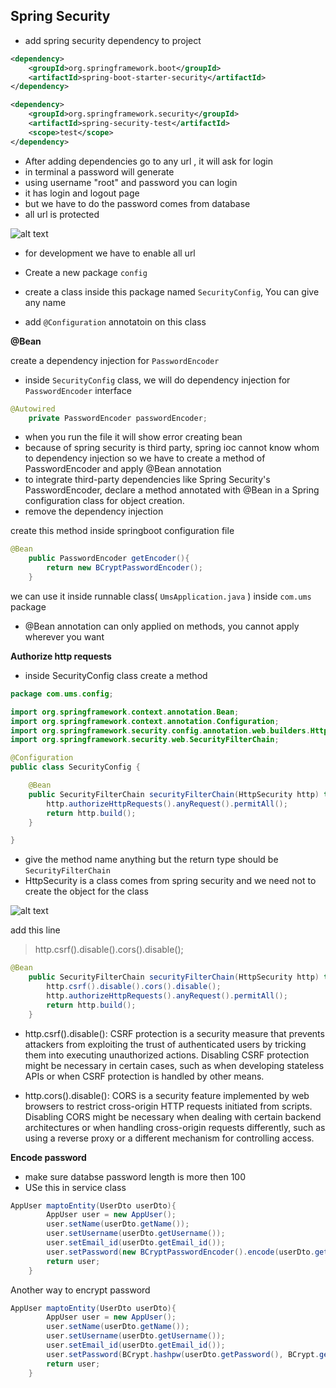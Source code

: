 Spring Security
-
* add spring security dependency to project
```xml
<dependency>
    <groupId>org.springframework.boot</groupId>
    <artifactId>spring-boot-starter-security</artifactId>
</dependency>
```
```xml        
<dependency>
    <groupId>org.springframework.security</groupId>
    <artifactId>spring-security-test</artifactId>
    <scope>test</scope>
</dependency>
```
* After adding dependencies go to any url , it will ask for login 
* in terminal a password will generate
* using username "root" and password you can login 
* it has login and logout page
* but we have to do the password comes from database
* all url is protected

![alt text](https://i.ibb.co/CJNjjN8/image.png)

* for development we have to enable all url 

* Create a new package `config`
* create a class inside this package named `SecurityConfig`, You can give any name
* add `@Configuration` annotatoin on this class

**@Bean**


create a dependency injection for `PasswordEncoder`

* inside `SecurityConfig` class, we will do dependency injection for `PasswordEncoder` interface

```java
@Autowired
    private PasswordEncoder passwordEncoder;
```
* when you run the file it will show error creating bean
* because of spring security is third party, spring ioc cannot know whom to dependency injection so we have to create a method of PasswordEncoder and apply @Bean annotation 
* to integrate third-party dependencies like Spring Security's PasswordEncoder, declare a method annotated with @Bean in a Spring configuration class for object creation.
* remove the dependency injection

create this method inside springboot configuration file 
```java
@Bean
    public PasswordEncoder getEncoder(){
        return new BCryptPasswordEncoder();
    }
```
we can use it inside runnable class( `UmsApplication.java` ) inside `com.ums` package

* @Bean annotation can only applied on methods, you cannot apply wherever you want

**Authorize http requests**
* inside SecurityConfig class create a method
```java
package com.ums.config;

import org.springframework.context.annotation.Bean;
import org.springframework.context.annotation.Configuration;
import org.springframework.security.config.annotation.web.builders.HttpSecurity;
import org.springframework.security.web.SecurityFilterChain;

@Configuration
public class SecurityConfig {

    @Bean
    public SecurityFilterChain securityFilterChain(HttpSecurity http) throws Exception {
        http.authorizeHttpRequests().anyRequest().permitAll();
        return http.build();
    }

}

```
* give the method name anything but the return type should be `SecurityFilterChain`
* HttpSecurity is a class comes from spring security and we need not to create the object for the class

![alt text](https://i.ibb.co/vLLzMPP/image.png)

add this line

>http.csrf().disable().cors().disable();

```java
@Bean
    public SecurityFilterChain securityFilterChain(HttpSecurity http) throws Exception {
        http.csrf().disable().cors().disable();
        http.authorizeHttpRequests().anyRequest().permitAll();
        return http.build();
    }
```

* http.csrf().disable(): CSRF protection is a security measure that prevents attackers from exploiting the trust of authenticated users by tricking them into executing unauthorized actions. Disabling CSRF protection might be necessary in certain cases, such as when developing stateless APIs or when CSRF protection is handled by other means.

* http.cors().disable(): CORS is a security feature implemented by web browsers to restrict cross-origin HTTP requests initiated from scripts. Disabling CORS might be necessary when dealing with certain backend architectures or when handling cross-origin requests differently, such as using a reverse proxy or a different mechanism for controlling access.

**Encode password**
* make sure databse password length is more then 100
* USe this in service class
```java
AppUser maptoEntity(UserDto userDto){
        AppUser user = new AppUser();
        user.setName(userDto.getName());
        user.setUsername(userDto.getUsername());
        user.setEmail_id(userDto.getEmail_id());
        user.setPassword(new BCryptPasswordEncoder().encode(userDto.getPassword()));
        return user;
    }
```
Another way to encrypt password 

```java
AppUser maptoEntity(UserDto userDto){
        AppUser user = new AppUser();
        user.setName(userDto.getName());
        user.setUsername(userDto.getUsername());
        user.setEmail_id(userDto.getEmail_id());
        user.setPassword(BCrypt.hashpw(userDto.getPassword(), BCrypt.gensalt(10)));
        return user;
    }
```
